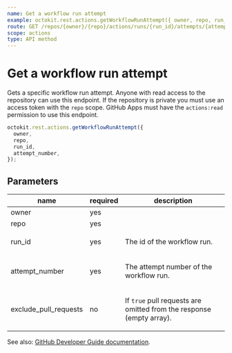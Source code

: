 ```yaml
---
name: Get a workflow run attempt
example: octokit.rest.actions.getWorkflowRunAttempt({ owner, repo, run_id, attempt_number })
route: GET /repos/{owner}/{repo}/actions/runs/{run_id}/attempts/{attempt_number}
scope: actions
type: API method
---
```


# Get a workflow run attempt

Gets a specific workflow run attempt. Anyone with read access to the repository
can use this endpoint. If the repository is private you must use an access token
with the `repo` scope. GitHub Apps must have the `actions:read` permission to
use this endpoint.

```js
octokit.rest.actions.getWorkflowRunAttempt({
  owner,
  repo,
  run_id,
  attempt_number,
});
```

## Parameters

<table>
  <thead>
    <tr>
      <th>name</th>
      <th>required</th>
      <th>description</th>
    </tr>
  </thead>
  <tbody>
    <tr><td>owner</td><td>yes</td><td>

</td></tr>
<tr><td>repo</td><td>yes</td><td>

</td></tr>
<tr><td>run_id</td><td>yes</td><td>

The id of the workflow run.

</td></tr>
<tr><td>attempt_number</td><td>yes</td><td>

The attempt number of the workflow run.

</td></tr>
<tr><td>exclude_pull_requests</td><td>no</td><td>

If `true` pull requests are omitted from the response (empty array).

</td></tr>
  </tbody>
</table>

See also: [GitHub Developer Guide documentation](https://docs.github.com/rest/reference/actions#get-a-workflow-run-attempt).
